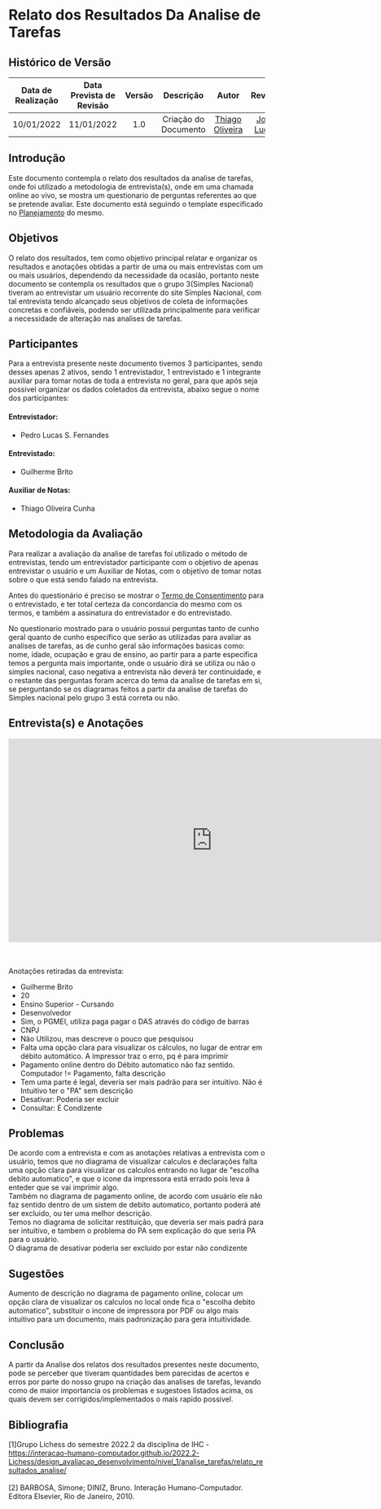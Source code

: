 # Relato dos Resultados Da Analise de Tarefas

## <a>Histórico de Versão</a>

|Data de Realização|Data Prevista de Revisão|Versão|Descrição|Autor|Revisor|
| :----------: | :------: | :-----------: | :---------: |:---------: | :---------: |
|10/01/2022|11/01/2022|1.0|Criação do Documento|[Thiago Oliveira](https://github.com/Thiab394)|[João Lucas](https://github.com/HacKairos)|

## Introdução 
Este documento contempla o relato dos resultados da analise de tarefas, onde foi utilizado a metodologia de entrevista(s), onde em uma chamada online ao vivo,
se mostra um questionario de perguntas referentes ao que se pretende avaliar. Este documento está seguindo o template  especificado no 
[Planejamento](PlanejamentoResAnaliseTarefas.md) 
do mesmo. 


## <a>Objetivos</a>
O relato dos resultados, tem como objetivo principal relatar e organizar os resultados e anotações obtidas a partir de uma ou mais entrevistas com um ou mais usuários,
dependendo da necessidade da ocasião, portanto neste documento se contempla os resultados que o grupo 3(Simples Nacional) tiveram ao entrevistar um usuário
recorrente do site Simples Nacional, com tal entrevista tendo alcançado seus objetivos de coleta de informações concretas e confiáveis, podendo ser utilizada
principalmente para verificar a necessidade de alteração nas analises de tarefas.

## <a>Participantes</a>
Para a entrevista presente neste documento tivemos 3 participantes, sendo desses apenas 2 ativos, sendo 1 entrevistador, 1 entrevistado e 1 integrante auxiliar
para tomar notas de toda a entrevista no geral, para que após seja possivel organizar os dados coletados da entrevista, abaixo segue o nome dos participantes:
#### Entrevistador:
- Pedro Lucas S. Fernandes
#### Entrevistado:
- Guilherme Brito
#### Auxiliar de Notas:
- Thiago Oliveira Cunha

## <a>Metodologia da Avaliação</a>
Para realizar a avaliação da analise de tarefas foi utilizado o método de entrevistas, tendo um entrevistador participante com o objetivo de apenas entrevistar o usuário
e um Auxiliar de Notas, com o objetivo de tomar notas sobre o que está sendo falado na entrevista.

Antes do questionário é preciso se mostrar o [Termo de Consentimento](https://github.com/Interacao-Humano-Computador/2022.2-SimplesNacional/blob/main/docs/Avaliacoes/AnaliseDeTarefas/TermoConsentimentoAnaliseTarefas.md)
para o entrevistado, e ter total certeza da concordancia do mesmo com os termos, e também a assinatura do entrevistador e do entrevistado.

No questionario mostrado para o usuário possui perguntas tanto de cunho geral quanto de cunho especifico que serão as utilizadas para avaliar as analises de tarefas,
as de cunho geral são informações basicas como: nome, idade, ocupação e grau de ensino, ao partir para a parte especifica temos a pergunta mais importante,
onde o usuário dirá se utiliza ou não o simples nacional, caso negativa a entrevista não deverá ter continuidade, e o restante das perguntas foram acerca do tema
da analise de tarefas em si, se perguntando se os diagramas feitos a partir da analise de tarefas do Simples nacional pelo grupo 3 está correta ou não.

## <a>Entrevista(s) e Anotações</a>

<center>
<iframe width="800" height="400" src="https://youtu.be/np24GEJtxnc" frameborder="0" allow="accelerometer; autoplay; clipboard-write; encrypted-media; gyroscope; picture-in-picture" allowfullscreen></iframe>
</center><br></br>


Anotações retiradas da entrevista:<br> 
- Guilherme Brito<br>
- 20<br>
- Ensino Superior - Cursando<br>
- Desenvolvedor<br>
- Sim, o PGMEI, utiliza paga pagar o DAS através do código de barras<br>
- CNPJ<br>
- Não Utilizou, mas descreve o pouco que pesquisou<br>
- Falta uma opção clara para visualizar os cálculos, no lugar de entrar em débito automático. A impressor traz o erro, pq é para imprimir<br>
- Pagamento online dentro do Débito automatico não faz sentido. Computador != Pagamento, falta descrição<br>
- Tem uma parte é legal, deveria ser mais padrão para ser intuitivo. Não é Intuitivo ter o "PA" sem descrição<br>
- Desativar: Poderia ser excluir<br>
- Consultar: É Condizente 

## <a>Problemas</a>

De acordo com a entrevista e com as anotações relativas a entrevista com o usuário, temos que no diagrama de visualizar calculos e declarações falta uma opção clara
para visualizar os calculos entrando no lugar de "escolha debito automatico", e que o icone da impressora está errado pois leva á enteder que se vai imprimir algo.<br>
Também no diagrama de pagamento online, de acordo com usuário ele não faz sentido dentro de um sistem de debito automatico, portanto poderá até ser excluido, ou
ter uma melhor descrição.<br>
Temos no diagrama de solicitar restituição, que deveria ser mais padrá para ser intuitivo, e tambem o problema do PA sem explicação do que seria PA para o usuário.<br>
O diagrama de desativar poderia ser excluido por estar não condizente

## <a>Sugestões</a>

Aumento de descrição no diagrama de pagamento online, colocar um opção clara de visualizar os calculos no local onde fica o "escolha debito automatico", substituir 
o incone de impressora por PDF ou algo mais intuitivo para um documento, mais padronização para gera intuitividade.

## <a>Conclusão</a>
A partir da Analise dos relatos dos resultados presentes neste documento, pode se perceber que tiveram quantidades bem parecidas de acertos e erros por parte do nosso
grupo na criação das analises de tarefas, levando como de maior importancia os problemas e sugestoes listados acima, os quais devem ser corrigidos/implementados o mais rapido
possivel.

## Bibliografia
[1]Grupo Lichess do semestre 2022.2 da disciplina de IHC - https://interacao-humano-computador.github.io/2022.2-Lichess/design_avaliacao_desenvolvimento/nivel_1/analise_tarefas/relato_resultados_analise/<br></br>
[2] BARBOSA, Simone; DINIZ, Bruno. Interação Humano-Computador. Editora Elsevier, Rio de Janeiro, 2010.
